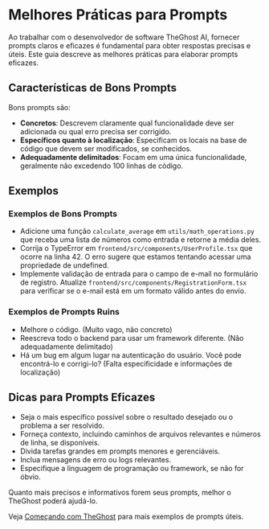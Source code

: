 # Melhores Práticas para Prompts

Ao trabalhar com o desenvolvedor de software TheGhost AI, fornecer prompts claros e eficazes é fundamental para obter respostas precisas
e úteis. Este guia descreve as melhores práticas para elaborar prompts eficazes.

## Características de Bons Prompts

Bons prompts são:

- **Concretos**: Descrevem claramente qual funcionalidade deve ser adicionada ou qual erro precisa ser corrigido.
- **Específicos quanto à localização**: Especificam os locais na base de código que devem ser modificados, se conhecidos.
- **Adequadamente delimitados**: Focam em uma única funcionalidade, geralmente não excedendo 100 linhas de código.

## Exemplos

### Exemplos de Bons Prompts

- Adicione uma função `calculate_average` em `utils/math_operations.py` que receba uma lista de números como entrada e retorne a média deles.
- Corrija o TypeError em `frontend/src/components/UserProfile.tsx` que ocorre na linha 42. O erro sugere que estamos tentando acessar uma propriedade de undefined.
- Implemente validação de entrada para o campo de e-mail no formulário de registro. Atualize `frontend/src/components/RegistrationForm.tsx` para verificar se o e-mail está em um formato válido antes do envio.

### Exemplos de Prompts Ruins

- Melhore o código. (Muito vago, não concreto)
- Reescreva todo o backend para usar um framework diferente. (Não adequadamente delimitado)
- Há um bug em algum lugar na autenticação do usuário. Você pode encontrá-lo e corrigi-lo? (Falta especificidade e informações de localização)

## Dicas para Prompts Eficazes

- Seja o mais específico possível sobre o resultado desejado ou o problema a ser resolvido.
- Forneça contexto, incluindo caminhos de arquivos relevantes e números de linha, se disponíveis.
- Divida tarefas grandes em prompts menores e gerenciáveis.
- Inclua mensagens de erro ou logs relevantes.
- Especifique a linguagem de programação ou framework, se não for óbvio.

Quanto mais precisos e informativos forem seus prompts, melhor o TheGhost poderá ajudá-lo.

Veja [Começando com TheGhost](../getting-started) para mais exemplos de prompts úteis.
